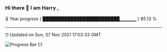 ### Hi there 👋 I am Harry , 

⏳ Year progress { █████████████████████████▁▁▁▁▁ } 85.13 %

---

⏰ Updated on Sun, 07 Nov 2021 17:02:33 GMT

![Progress Bar CI](https://github.com/duykhang68/duykhang68/workflows/Progress%20Bar%20CI/badge.svg)
